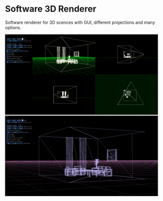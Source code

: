 # Software 3D Renderer

Software renderer for 3D scences with GUI, different projections and many options.

![Screenshot 1](./screenshot1.png)
![Screenshot 2](./screenshot2.png)
